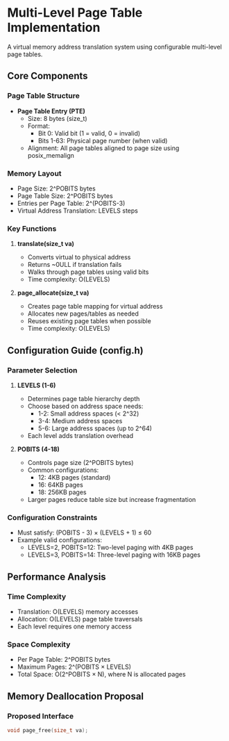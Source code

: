 # Multi-Level Page Table Implementation

A virtual memory address translation system using configurable multi-level page tables.

## Core Components

### Page Table Structure
- **Page Table Entry (PTE)**
  - Size: 8 bytes (size_t)
  - Format: 
    - Bit 0: Valid bit (1 = valid, 0 = invalid)
    - Bits 1-63: Physical page number (when valid)
  - Alignment: All page tables aligned to page size using posix_memalign

### Memory Layout
- Page Size: 2^POBITS bytes
- Page Table Size: 2^POBITS bytes
- Entries per Page Table: 2^(POBITS-3)
- Virtual Address Translation: LEVELS steps

### Key Functions

1. **translate(size_t va)**
   - Converts virtual to physical address
   - Returns ~0ULL if translation fails
   - Walks through page tables using valid bits
   - Time complexity: O(LEVELS)

2. **page_allocate(size_t va)**
   - Creates page table mapping for virtual address
   - Allocates new pages/tables as needed
   - Reuses existing page tables when possible
   - Time complexity: O(LEVELS)

## Configuration Guide (config.h)

### Parameter Selection

1. **LEVELS (1-6)**
   - Determines page table hierarchy depth
   - Choose based on address space needs:
     - 1-2: Small address spaces (< 2^32)
     - 3-4: Medium address spaces
     - 5-6: Large address spaces (up to 2^64)
   - Each level adds translation overhead

2. **POBITS (4-18)**
   - Controls page size (2^POBITS bytes)
   - Common configurations:
     - 12: 4KB pages (standard)
     - 16: 64KB pages
     - 18: 256KB pages
   - Larger pages reduce table size but increase fragmentation

### Configuration Constraints
- Must satisfy: (POBITS - 3) × (LEVELS + 1) ≤ 60
- Example valid configurations:
  - LEVELS=2, POBITS=12: Two-level paging with 4KB pages
  - LEVELS=3, POBITS=14: Three-level paging with 16KB pages

## Performance Analysis

### Time Complexity
- Translation: O(LEVELS) memory accesses
- Allocation: O(LEVELS) page table traversals
- Each level requires one memory access

### Space Complexity
- Per Page Table: 2^POBITS bytes
- Maximum Pages: 2^(POBITS × LEVELS)
- Total Space: O(2^POBITS × N), where N is allocated pages

## Memory Deallocation Proposal

### Proposed Interface
```c
void page_free(size_t va);